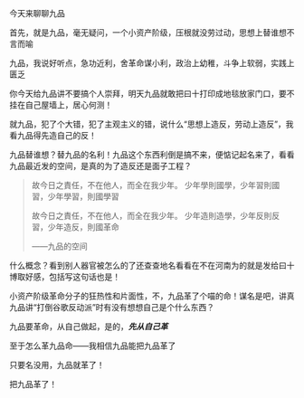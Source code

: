 今天来聊聊九品

首先，就是九品，毫无疑问，一个小资产阶级，压根就没劳过动，思想上替谁想不言而喻

九品，我说好听点，急功近利，舍革命谋小利，政治上幼稚，斗争上软弱，实践上匮乏

你今天给九品讲不要搞个人崇拜，明天九品就敢把曰十打印成地毯放家门口，要不挂在自己屋墙上，居心何测！

就九品，犯了个大错，犯了主观主义的错，说什么“思想上造反，劳动上造反”，我看九品得先造自己的反！

九品替谁想？替九品的名利！九品这个东西利倒是搞不来，便惦记起名来了，看看九品最近发的空间，是真的为了造反还是面子工程？

>故今日之責任，不在他人，而全在我少年。 少年學則國學，少年習則國習，少年學習，則國學習
>
>故今日之責任，不在他人，而全在我少年。 少年造則造學，少年反則反習，少年造反，則國革命
>
>——九品的空间

什么概念？看到别人器官被怎么的了还查查地名看看在不在河南为的就是发给曰十博取好感，包括写这句话也是！

小资产阶级革命分子的狂热性和片面性，不，九品革了个喵的命！谋名是吧，讲真九品讲“打倒谷歌反动派”时有没有想想自己是个什么东西？

九品要革命，从自己做起，是的，***先从自己革***

至于怎么革九品命——我相信九品能把九品革了

只要名没用，九品就革了！

把九品革了！